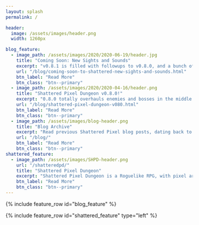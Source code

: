 ```yaml
---
layout: splash
permalink: /

header:
  image: /assets/images/header.png
  width: 1260px

blog_feature:
  - image_path: /assets/images/2020/2020-06-19/header.jpg
    title: "Coming Soon: New Sights and Sounds"
    excerpt: "v0.8.1 is filled with followups to v0.8.0, and a bunch of medium-large sized features that I've been wanting to get into the game for quite a while."
    url: "/blog/coming-soon-to-shattered-new-sights-and-sounds.html"
    btn_label: "Read More"
    btn_class: "btn--primary"
  - image_path: /assets/images/2020/2020-04-16/header.png
    title: "Shattered Pixel Dungeon v0.8.0!"
    excerpt: "0.8.0 totally overhauls enemies and bosses in the middle and late stages of the game!"
    url: "/blog/shattered-pixel-dungeon-v080.html"
    btn_label: "Read More"
    btn_class: "btn--primary"
  - image_path: /assets/images/blog-header.png
    title: "Blog Archive"
    excerpt: "Read previous Shattered Pixel blog posts, dating back to 2014. The blog includes a full history of my dev work."
    url: "/blog/"
    btn_label: "Read More"
    btn_class: "btn--primary"
shattered_feature:
  - image_path: /assets/images/SHPD-header.png
    url: "/shatteredpd/"
    title: "Shattered Pixel Dungeon"
    excerpt: "Shattered Pixel Dungeon is a Roguelike RPG, with pixel art graphics and lots of variety and replayability. Every game is unique, with four different playable characters, randomized levels and enemies, and over 150 items to collect and use. The game is simple to get into, but has lots of depth. Strategy is required if you want to win!"
    btn_label: "Read More"
    btn_class: "btn--primary"
---
```


{% include feature_row id="blog_feature" %}

{% include feature_row id="shattered_feature" type="left" %}
